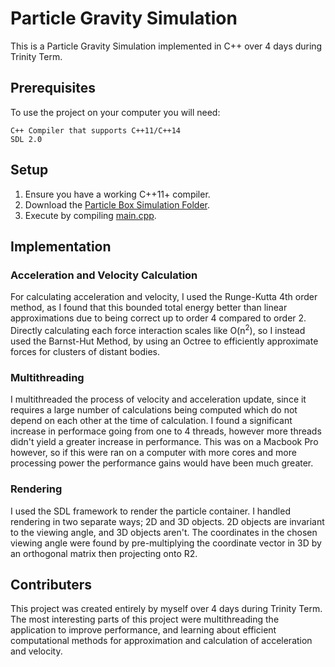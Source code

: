 # Particle Gravity Simulation

This is a Particle Gravity Simulation implemented in C++ over 4 days during Trinity Term.

## Prerequisites

To use the project on your computer you will need:

```
C++ Compiler that supports C++11/C++14
SDL 2.0
```
## Setup

1) Ensure you have a working C++11+ compiler.
2) Download the [Particle Box Simulation Folder](https://github.com/DMarke99/CPP-Projects/tree/master/ParticleBoxSimulation).
3) Execute by compiling [main.cpp](https://github.com/DMarke99/CPP-Projects/blob/master/ParticleBoxSimulation/main.cpp).

## Implementation

### Acceleration and Velocity Calculation

For calculating acceleration and velocity, I used the Runge-Kutta 4th order method, as I found that this bounded total energy better than linear approximations due to being correct up to order 4 compared to order 2. Directly calculating each force interaction scales like O(n<sup>2</sup>), so I instead used the Barnst-Hut Method, by using an Octree to efficiently approximate forces for clusters of distant bodies.

### Multithreading

I multithreaded the process of velocity and acceleration update, since it requires a large number of calculations being computed which do not depend on each other at the time of calculation. I found a significant increase in performace going from one to 4 threads, however more threads didn't yield a greater increase in performance. This was on a Macbook Pro however, so if this were ran on a computer with more cores and more processing power the performance gains would have been much greater.

### Rendering

I used the SDL framework to render the particle container. I handled rendering in two separate ways; 2D and 3D objects. 2D objects are invariant to the viewing angle, and 3D objects aren't. The coordinates in the chosen viewing angle were found by pre-multiplying the coordinate vector in 3D by an orthogonal matrix then projecting onto R2.

## Contributers

This project was created entirely by myself over 4 days during Trinity Term. The most interesting parts of this project were multithreading the application to improve performance, and learning about efficient computational methods for approximation and calculation of acceleration and velocity.
